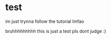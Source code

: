 # test
im just trynna follow the tutorial lmfao

bruhhhhhhhhh
this is just a test pls dont judge
:)
